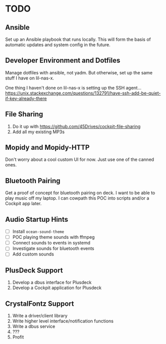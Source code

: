 # TODO

## Ansible

Set up an Ansible playbook that runs locally. This will form the basis of
automatic updates and system config in the future.

## Developer Environment and Dotfiles

Manage dotfiles with ansible, not yadm. But otherwise, set up the same stuff
I have on lil-nas-x.

One thing I haven't done on lil-nas-x is setting up the SSH agent...
<https://unix.stackexchange.com/questions/132791/have-ssh-add-be-quiet-if-key-already-there>

## File Sharing

1. Do it up with <https://github.com/45Drives/cockpit-file-sharing>
2. Add all my existing MP3s

## Mopidy and Mopidy-HTTP

Don't worry about a cool custom UI for now. Just use one of the canned ones.

## Bluetooth Pairing

Get a proof of concept for bluetooth pairing on deck. I want to be able to play
music off my laptop. I can cowpath this POC into scripts and/or a Cockpit app
later.

## Audio Startup Hints

- [ ] Install `ocean-sound-theme`
- [ ] POC playing theme sounds with ffmpeg
- [ ] Connect sounds to events in systemd
- [ ] Investigate sounds for bluetooth events
- [ ] Add custom sounds

## PlusDeck Support

1. Develop a dbus interface for Plusdeck
2. Develop a Cockpit application for Plusdeck

## CrystalFontz Support

1. Write a driver/client library
2. Write higher level interface/notification functions
3. Write a dbus service
4. ???
5. Profit
